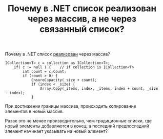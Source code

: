 ﻿---
title: "Почему в .NET список реализован через массив, а не через связанный список?"
se.owner.user_id: 32793
se.owner.display_name: "iluxa1810"
se.owner.link: "https://ru.stackoverflow.com/users/32793/iluxa1810"
se.link: "https://ru.stackoverflow.com/questions/890352/%d0%9f%d0%be%d1%87%d0%b5%d0%bc%d1%83-%d0%b2-net-%d1%81%d0%bf%d0%b8%d1%81%d0%be%d0%ba-%d1%80%d0%b5%d0%b0%d0%bb%d0%b8%d0%b7%d0%be%d0%b2%d0%b0%d0%bd-%d1%87%d0%b5%d1%80%d0%b5%d0%b7-%d0%bc%d0%b0%d1%81%d1%81%d0%b8%d0%b2-%d0%b0-%d0%bd%d0%b5-%d1%87%d0%b5%d1%80%d0%b5%d0%b7-%d1%81%d0%b2%d1%8f%d0%b7%d0%b0%d0%bd%d0%bd%d1%8b%d0%b9-%d1%81%d0%bf%d0%b8%d1%81%d0%be%d0%ba"
se.question_id: 890352
se.post_type: question
se.score: 4
---
<p>Почему в .NET список <a href="https://referencesource.microsoft.com/#mscorlib/system/collections/generic/list.cs,79de3e39e69a4811" rel="nofollow noreferrer">реализован</a> через массив?</p>

<pre><code>ICollection&lt;T&gt; c = collection as ICollection&lt;T&gt;;
    if( c != null ) {    // if collection is ICollection&lt;T&gt;
        int count = c.Count;
        if (count &gt; 0) {
            EnsureCapacity(_size + count);
            if (index &lt; _size) {
                Array.Copy(_items, index, _items, index + count, _size - index);
            }
</code></pre>

<p>При достижении границы массива, происходить копирование элементов в новый массив.</p>

<p>Разве это не менее производительно, чем традиционные списки, где новый элементы добавляются в конец, а последний предпоследний элемент начинает указывать на новый элемент?</p>
